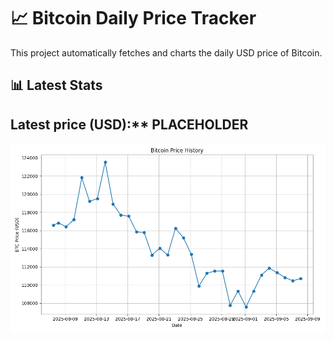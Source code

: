 # 📈 Bitcoin Daily Price Tracker

This project automatically fetches and charts the daily USD price of Bitcoin.

## 📊 Latest Stats

## Latest price (USD):** <!--BTC_PRICE-->PLACEHOLDER<!--/BTC_PRICE-->

![BTC Historical Chart](btc_price_history.png)
